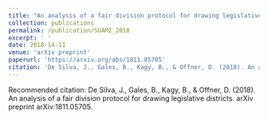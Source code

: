 ```yaml
---
title: "An analysis of a fair division protocol for drawing legislative districts"
collection: publications
permalink: /publication/SUAMI_2018
excerpt: ' '
date: 2018-14-11
venue: 'arXiv preprint'
paperurl: 'https://arxiv.org/abs/1811.05705'
citation: 'De Silva, J., Gales, B., Kagy, B., & Offner, D. (2018). An analysis of a fair division protocol for drawing legislative districts. arXiv preprint arXiv:1811.05705.'
---
```



Recommended citation: De Silva, J., Gales, B., Kagy, B., & Offner, D. (2018). An analysis of a fair division protocol for drawing legislative districts. arXiv preprint arXiv:1811.05705.
